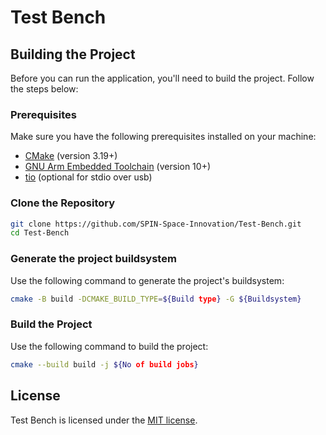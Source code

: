 # Test Bench

## Building the Project
Before you can run the application, you'll need to build the project. Follow the steps below:

### Prerequisites
Make sure you have the following prerequisites installed on your machine:
- [CMake](https://cmake.org/download/) (version 3.19+)
- [GNU Arm Embedded Toolchain](https://developer.arm.com/downloads/-/gnu-rm) (version 10+)
- [tio](https://github.com/tio/tio) (optional for stdio over usb)

### Clone the Repository
```bash
git clone https://github.com/SPIN-Space-Innovation/Test-Bench.git
cd Test-Bench
```

### Generate the project buildsystem
Use the following command to generate the project's buildsystem:
```bash
cmake -B build -DCMAKE_BUILD_TYPE=${Build type} -G ${Buildsystem}
```

### Build the Project
Use the following command to build the project:
```bash
cmake --build build -j ${No of build jobs}
```

## License
Test Bench is licensed under the [MIT license](LICENSE).
